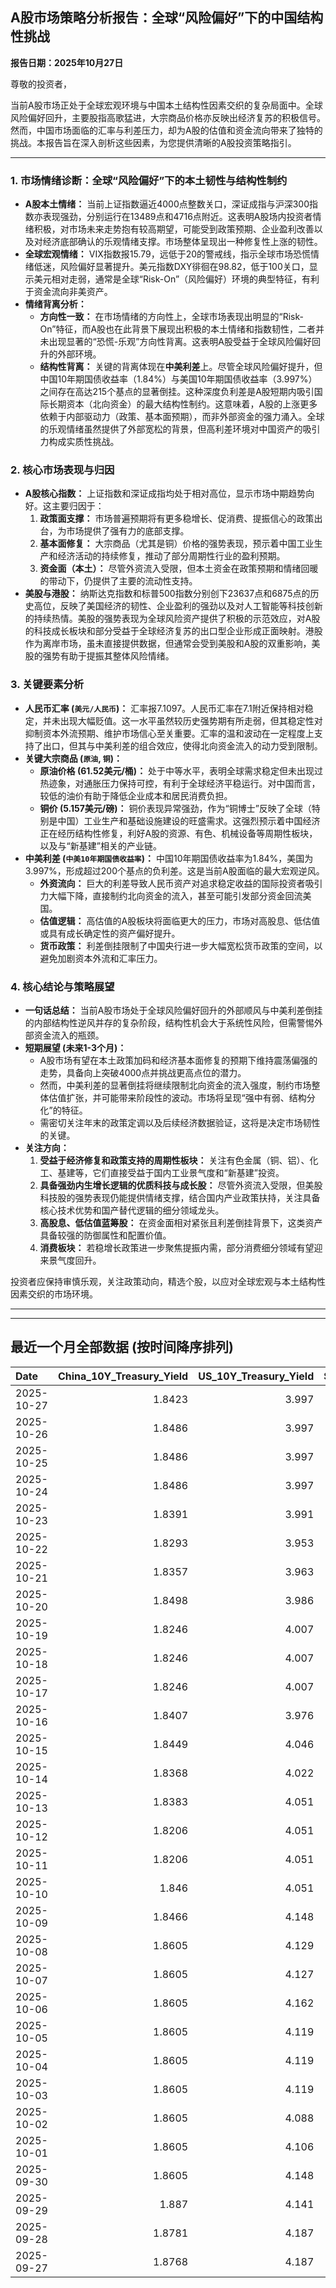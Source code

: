 ## A股市场策略分析报告：全球“风险偏好”下的中国结构性挑战

**报告日期：2025年10月27日**

尊敬的投资者，

当前A股市场正处于全球宏观环境与中国本土结构性因素交织的复杂局面中。全球风险偏好回升，主要股指高歌猛进，大宗商品价格亦反映出经济复苏的积极信号。然而，中国市场面临的汇率与利差压力，却为A股的估值和资金流向带来了独特的挑战。本报告旨在深入剖析这些因素，为您提供清晰的A股投资策略指引。

---

### 1. 市场情绪诊断：全球“风险偏好”下的本土韧性与结构性制约

*   **A股本土情绪：** 当前上证指数逼近4000点整数关口，深证成指与沪深300指数亦表现强劲，分别运行在13489点和4716点附近。这表明A股场内投资者情绪积极，对市场未来走势抱有较高期望，可能受到政策预期、企业盈利改善以及对经济底部确认的乐观情绪支撑。市场整体呈现出一种修复性上涨的韧性。
*   **全球宏观情绪：** VIX指数报15.79，远低于20的警戒线，指示全球市场恐慌情绪低迷，风险偏好显著提升。美元指数DXY徘徊在98.82，低于100关口，显示美元相对走弱，通常是全球“Risk-On”（风险偏好）环境的典型特征，有利于资金流向非美资产。
*   **情绪背离分析：**
    *   **方向性一致：** 在市场情绪的方向性上，全球市场表现出明显的“Risk-On”特征，而A股也在此背景下展现出积极的本土情绪和指数韧性，二者并未出现显著的“恐慌-乐观”方向性背离。这表明A股受益于全球风险偏好回升的外部环境。
    *   **结构性背离：** 关键的背离体现在**中美利差**上。尽管全球风险偏好提升，但中国10年期国债收益率（1.84%）与美国10年期国债收益率（3.997%）之间存在高达215个基点的显著倒挂。这种深度负利差是A股短期内吸引国际长期资本（北向资金）的最大结构性制约。这意味着，A股的上涨更多依赖于内部驱动力（政策、基本面预期），而非外部资金的强力涌入。全球的乐观情绪虽然提供了外部宽松的背景，但高利差环境对中国资产的吸引力构成实质性挑战。

### 2. 核心市场表现与归因

*   **A股核心指数：** 上证指数和深证成指均处于相对高位，显示市场中期趋势向好。这主要归因于：
    1.  **政策面支撑：** 市场普遍预期将有更多稳增长、促消费、提振信心的政策出台，为市场提供了强有力的底部支撑。
    2.  **基本面修复：** 大宗商品（尤其是铜）价格的强势表现，预示着中国工业生产和经济活动的持续修复，推动了部分周期性行业的盈利预期。
    3.  **资金面（本土）：** 尽管外资流入受限，但本土资金在政策预期和情绪回暖的带动下，仍提供了主要的流动性支持。
*   **美股与港股：** 纳斯达克指数和标普500指数分别创下23637点和6875点的历史高位，反映了美国经济的韧性、企业盈利的强劲以及对人工智能等科技创新的持续热情。美股的强势表现为全球风险资产提供了积极的示范效应，对A股的科技成长板块和部分受益于全球经济复苏的出口型企业形成正面映射。港股作为离岸市场，虽未直接提供数据，但通常会受到美股和A股的双重影响，美股的强势有助于提振其整体风险情绪。

### 3. 关键要素分析

*   **人民币汇率 (`美元/人民币`)：** 汇率报7.1097。人民币汇率在7.1附近保持相对稳定，并未出现大幅贬值。这一水平虽然较历史强势期有所走弱，但其稳定性对抑制资本外流预期、维护市场信心至关重要。汇率的温和波动在一定程度上支持了出口，但其与中美利差的组合效应，使得北向资金流入的动力受到限制。
*   **关键大宗商品 (`原油`, `铜`)：**
    *   **原油价格 (61.52美元/桶)：** 处于中等水平，表明全球需求稳定但未出现过热迹象，对通胀压力保持可控，有利于全球经济平稳运行。对中国而言，较低的油价有助于降低企业成本和居民消费负担。
    *   **铜价 (5.157美元/磅)：** 铜价表现异常强劲，作为“铜博士”反映了全球（特别是中国）工业生产和基础设施建设的旺盛需求。这强烈预示着中国经济正在经历结构性修复，利好A股的资源、有色、机械设备等周期性板块，以及与“新基建”相关的产业链。
*   **中美利差 (`中美10年期国债收益率`)：** 中国10年期国债收益率为1.84%，美国为3.997%，形成超过200个基点的负利差。这是当前A股面临的最大宏观逆风。
    *   **外资流向：** 巨大的利差导致人民币资产对追求稳定收益的国际投资者吸引力大幅下降，直接制约北向资金的流入，甚至可能引发部分资金回流美国。
    *   **估值逻辑：** 高估值的A股板块将面临更大的压力，市场对高股息、低估值或具有成长确定性的资产偏好提升。
    *   **货币政策：** 利差倒挂限制了中国央行进一步大幅宽松货币政策的空间，以避免加剧资本外流和汇率压力。

### 4. 核心结论与策略展望

*   **一句话总结：** 当前A股市场处于全球风险偏好回升的外部顺风与中美利差倒挂的内部结构性逆风并存的复杂阶段，结构性机会大于系统性风险，但需警惕外部资金流入的瓶颈。
*   **短期展望 (未来1-3个月)：**
    *   A股市场有望在本土政策加码和经济基本面修复的预期下维持震荡偏强的走势，具备向上突破4000点并挑战更高点位的潜力。
    *   然而，中美利差的显著倒挂将继续限制北向资金的流入强度，制约市场整体估值扩张，并可能带来阶段性的波动。市场将呈现“强中有弱、结构分化”的特征。
    *   需密切关注年末的政策定调以及后续经济数据验证，这将是决定市场韧性的关键。
*   **关注方向：**
    1.  **受益于经济修复和政策支持的周期性板块：** 关注有色金属（铜、铝）、化工、基建等，它们直接受益于国内工业景气度和“新基建”投资。
    2.  **具备强劲内生增长逻辑的优质科技与成长股：** 尽管外资流入受限，但美股科技股的强势表现仍能提供情绪支撑，结合国内产业政策扶持，关注具备核心技术优势和国产替代逻辑的细分领域龙头。
    3.  **高股息、低估值蓝筹股：** 在资金面相对紧张且利差倒挂背景下，这类资产具备较强的防御属性和配置价值。
    4.  **消费板块：** 若稳增长政策进一步聚焦提振内需，部分消费细分领域有望迎来景气度回升。

投资者应保持审慎乐观，关注政策动向，精选个股，以应对全球宏观与本土结构性因素交织的市场环境。

---

---

## 最近一个月全部数据 (按时间降序排列)

| Date       |   China_10Y_Treasury_Yield |   US_10Y_Treasury_Yield |   Shanghai_Composite_Index |   CSI_300_Index |   Shenzhen_Component_Index |   GOLD_spot_price |   OIL_price |   ALUMINUM_future |   BTC_price |   USD_CNY_exchange_rate |   Commodity_Index_ETF |   US_Dollar_Index |   ETH_price |   LEAN_HOGS_future |   COPPER_future |   High_Yield_Bond_ETF |   LIVE_CATTLE_future |   GOLD_near_month_future |   NATURAL_GAS_future |   PLATINUM_future |   SILVER_future |   Long_Term_Treasury_ETF |   CORN_future |   SOYBEANS_future |   WHEAT_future |   SP500_close |   NASDAQ_close |   VIX_close |   GOLD_basis_spot_vs_near |
|:-----------|---------------------------:|------------------------:|---------------------------:|----------------:|---------------------------:|------------------:|------------:|------------------:|------------:|------------------------:|----------------------:|------------------:|------------:|-------------------:|----------------:|----------------------:|---------------------:|-------------------------:|---------------------:|------------------:|----------------:|-------------------------:|--------------:|------------------:|---------------:|--------------:|---------------:|------------:|--------------------------:|
| 2025-10-27 |                     1.8423 |                   3.997 |                    3996.94 |         4716.02 |                    13489.4 |            3997.9 |       61.52 |           2831.75 |      114546 |                  7.1097 |                 22.8  |             98.82 |     4135.88 |             81.45  |          5.1575 |               81.28   |              227.025 |                   3998   |                3.401 |            1581.4 |          46.795 |                  91.78   |        428    |           1083.5  |         526    |       6875.16 |        23637.5 |       15.79 |                 -0.100098 |
| 2025-10-26 |                     1.8486 |                   3.997 |                    3950.31 |         4660.68 |                    13289.2 |            4118.4 |       61.5  |           2776.75 |      114472 |                  7.1257 |                 22.85 |             98.95 |     4157.99 |             81.9   |          5.0935 |               81.08   |              233.75  |                   4118.4 |                3.304 |            1593.9 |          48.377 |                  91.47   |        423.25 |           1041.75 |         512.5  |       6791.69 |        23204.9 |       16.37 |                  0        |
| 2025-10-25 |                     1.8486 |                   3.997 |                    3950.31 |         4660.68 |                    13289.2 |            4118.4 |       61.5  |           2776.75 |      111642 |                  7.1257 |                 22.85 |             98.95 |     3953.47 |             81.9   |          5.0935 |               81.08   |              233.75  |                   4118.4 |                3.304 |            1593.9 |          48.377 |                  91.47   |        423.25 |           1041.75 |         512.5  |       6791.69 |        23204.9 |       16.37 |                  0        |
| 2025-10-24 |                     1.8486 |                   3.997 |                    3950.31 |         4660.68 |                    13289.2 |            4118.4 |       61.5  |           2776.75 |      111034 |                  7.1257 |                 22.85 |             98.95 |     3934.57 |             81.9   |          5.0935 |               81.08   |              233.75  |                   4118.4 |                3.304 |            1593.9 |          48.377 |                  91.47   |        423.25 |           1041.75 |         512.5  |       6791.69 |        23204.9 |       16.37 |                  0        |
| 2025-10-23 |                     1.8391 |                   3.991 |                    3922.41 |         4606.35 |                    13025.5 |            4125.5 |       61.79 |           2768.75 |      110070 |                  7.1257 |                 22.84 |             98.94 |     3856.03 |             81.775 |          5.082  |               80.86   |              239.725 |                   4125.5 |                3.344 |            1587.6 |          48.482 |                  91.43   |        428    |           1044.75 |         513    |       6738.44 |        22941.8 |       17.3  |                  0        |
| 2025-10-22 |                     1.8293 |                   3.953 |                    3913.76 |         4592.57 |                    12996.6 |            4044.4 |       58.5  |           2708    |      107689 |                  7.1218 |                 22.46 |             98.9  |     3808.12 |             82.4   |          4.961  |               80.68   |              239.05  |                   4044.4 |                3.45  |            1536   |          47.461 |                  92.06   |        423    |           1034.75 |         503.75 |       6699.4  |        22740.4 |       18.6  |                  0        |
| 2025-10-21 |                     1.8357 |                   3.963 |                    3916.33 |         4607.87 |                    13077.3 |            4087.7 |       57.82 |           2681.25 |      108477 |                  7.1195 |                 22.11 |             98.93 |     3876.76 |             83.275 |          4.93   |               80.76   |              243.675 |                   4087.7 |                3.474 |            1504   |          47.45  |                  92      |        419.75 |           1030.75 |         500.25 |       6735.35 |        22953.7 |       17.87 |                  0        |
| 2025-10-20 |                     1.8498 |                   3.986 |                    3863.89 |         4538.22 |                    12813.2 |            4336.4 |       57.52 |           2689.25 |      110589 |                  7.1264 |                 22.34 |             98.59 |     3980.76 |             82.075 |          4.998  |               80.88   |              241.85  |                   4336.4 |                3.397 |            1634.9 |          51.119 |                  91.55   |        423.25 |           1031.75 |         504.75 |       6735.13 |        22990.5 |       18.23 |                  0        |
| 2025-10-19 |                     1.8246 |                   4.007 |                    3839.75 |         4514.23 |                    12688.9 |            4189.9 |       57.54 |           2683    |      108667 |                  7.123  |                 22.12 |             98.43 |     3984.65 |             82.375 |          4.9315 |               80.72   |              240.25  |                   4189.9 |                3.008 |            1602.3 |          49.864 |                  91.2    |        422.5  |           1019.5  |         503.75 |       6664.01 |        22680   |       20.78 |                  0        |
| 2025-10-18 |                     1.8246 |                   4.007 |                    3839.75 |         4514.23 |                    12688.9 |            4189.9 |       57.54 |           2683    |      107198 |                  7.123  |                 22.12 |             98.43 |     3890.35 |             82.375 |          4.9315 |               80.72   |              240.25  |                   4189.9 |                3.008 |            1602.3 |          49.864 |                  91.2    |        422.5  |           1019.5  |         503.75 |       6664.01 |        22680   |       20.78 |                  0        |
| 2025-10-17 |                     1.8246 |                   4.007 |                    3839.75 |         4514.23 |                    12688.9 |            4189.9 |       57.54 |           2683    |      106468 |                  7.123  |                 22.12 |             98.43 |     3832.56 |             82.375 |          4.9315 |               80.72   |              240.25  |                   4189.9 |                3.008 |            1602.3 |          49.864 |                  91.2    |        422.5  |           1019.5  |         503.75 |       6664.01 |        22680   |       20.78 |                  0        |
| 2025-10-16 |                     1.8407 |                   3.976 |                    3916.23 |         4618.42 |                    13086.4 |            4280.2 |       57.46 |           2686.25 |      108186 |                  7.1262 |                 22.14 |             98.39 |     3894.75 |             82.6   |          4.958  |               80.51   |              243.95  |                   4280.2 |                2.938 |            1734.9 |          53.023 |                  91.34   |        421.75 |           1010.75 |         502.5  |       6629.07 |        22562.5 |       25.31 |                  0        |
| 2025-10-15 |                     1.8449 |                   4.046 |                    3912.21 |         4606.29 |                    13118.8 |            4176.9 |       58.27 |           2643    |      110783 |                  7.1384 |                 22.18 |             98.79 |     3987.46 |             83.6   |          4.972  |               80.8    |              242.175 |                   4176.9 |                3.016 |            1668.7 |          51.073 |                  90.66   |        416.75 |           1006.5  |         498.75 |       6671.06 |        22670.1 |       20.64 |                  0        |
| 2025-10-14 |                     1.8368 |                   4.022 |                    3865.23 |         4539.06 |                    12895.1 |            4138.7 |       58.7  |           2636    |      113119 |                  7.1    |                 22.1  |             99.05 |     4125.41 |             97.475 |          4.9805 |               80.54   |              241.825 |                   4138.7 |                3.028 |            1655.1 |          50.314 |                  90.86   |        413    |           1006.5  |         500.25 |       6644.31 |        22521.7 |       20.81 |                  0        |
| 2025-10-13 |                     1.8383 |                   4.051 |                    3889.5  |         4593.98 |                    13231.5 |            4108.6 |       59.49 |           2653.5  |      115271 |                  7.1    |                 22.35 |             99.27 |     4245.47 |             97.425 |          5.1005 |               80.45   |              240.575 |                   4108.6 |                3.118 |            1669.6 |          50.13  |                  90.57   |        410.75 |           1007.75 |         496.75 |       6654.72 |        22694.6 |       19.03 |                  0        |
| 2025-10-12 |                     1.8206 |                   4.051 |                    3897.03 |         4616.83 |                    13355.4 |            3975.9 |       58.9  |           2603.5  |      115170 |                  7.1275 |                 22.07 |             98.98 |     4164.43 |             97     |          4.8485 |               79.95   |              238.475 |                   3975.9 |                3.106 |            1600.7 |          46.938 |                  90.62   |        413    |           1006.75 |         498.5  |       6552.51 |        22204.4 |       21.66 |                  0        |
| 2025-10-11 |                     1.8206 |                   4.051 |                    3897.03 |         4616.83 |                    13355.4 |            3975.9 |       58.9  |           2603.5  |      110808 |                  7.1275 |                 22.07 |             98.98 |     3750.61 |             97     |          4.8485 |               79.95   |              238.475 |                   3975.9 |                3.106 |            1600.7 |          46.938 |                  90.62   |        413    |           1006.75 |         498.5  |       6552.51 |        22204.4 |       21.66 |                  0        |
| 2025-10-10 |                     1.846  |                   4.051 |                    3897.03 |         4616.83 |                    13355.4 |            3975.9 |       58.9  |           2603.5  |      113214 |                  7.1275 |                 22.07 |             98.98 |     3843.01 |             97     |          4.8485 |               79.95   |              238.475 |                   3975.9 |                3.106 |            1600.7 |          46.938 |                  90.62   |        413    |           1006.75 |         498.5  |       6552.51 |        22204.4 |       21.66 |                  0        |
| 2025-10-09 |                     1.8466 |                   4.148 |                    3933.97 |         4709.48 |                    13725.6 |            3946.3 |       61.51 |           2727.75 |      121706 |                  7.1185 |                 22.55 |             99.54 |     4369.14 |             97     |          5.0755 |               80.42   |              235.025 |                   3946.3 |                3.269 |            1634.1 |          46.85  |                  89.18   |        418.25 |           1022.25 |         506.5  |       6735.11 |        23024.6 |       16.43 |                  0        |
| 2025-10-08 |                     1.8605 |                   4.129 |                    3882.78 |         4640.69 |                    13526.5 |            4043.3 |       62.55 |           2681.25 |      123355 |                  7.119  |                 22.76 |             98.85 |     4527.65 |             97.625 |          5.046  |               80.65   |              233.85  |                   4043.3 |                3.333 |            1678   |          48.656 |                  89.25   |        422    |           1029.5  |         507.25 |       6753.72 |        23043.4 |       16.3  |                  0        |
| 2025-10-07 |                     1.8605 |                   4.127 |                    3882.78 |         4640.69 |                    13526.5 |            3976.6 |       61.73 |           2662    |      121451 |                  7.119  |                 22.73 |             98.58 |     4451.15 |             97.85  |          5.048  |               80.77   |              233.1   |                   3976.6 |                3.498 |            1626.6 |          47.179 |                  89.18   |        419.75 |           1022    |         506.75 |       6714.59 |        22788.4 |       17.24 |                  0        |
| 2025-10-06 |                     1.8605 |                   4.162 |                    3882.78 |         4640.69 |                    13526.5 |            3948.5 |       61.69 |           2636.25 |      124753 |                  7.119  |                 22.64 |             98.11 |     4687.77 |             98.325 |          4.987  |               80.86   |              231.875 |                   3948.5 |                3.357 |            1634.9 |          48.082 |                  88.67   |        421.75 |           1017.75 |         512.75 |       6740.28 |        22941.7 |       16.37 |                  0        |
| 2025-10-05 |                     1.8605 |                   4.119 |                    3882.78 |         4640.69 |                    13526.5 |            3880.8 |       60.88 |           2612.75 |      123513 |                  7.119  |                 22.41 |             97.72 |     4515.42 |             98.975 |          5.058  |               80.84   |              231.025 |                   3880.8 |                3.324 |            1619.3 |          47.597 |                  89.38   |        419    |           1018    |         515.25 |       6715.79 |        22780.5 |       16.65 |                  0        |
| 2025-10-04 |                     1.8605 |                   4.119 |                    3882.78 |         4640.69 |                    13526.5 |            3880.8 |       60.88 |           2612.75 |      122425 |                  7.119  |                 22.41 |             97.72 |     4489.2  |             98.975 |          5.058  |               80.84   |              231.025 |                   3880.8 |                3.324 |            1619.3 |          47.597 |                  89.38   |        419    |           1018    |         515.25 |       6715.79 |        22780.5 |       16.65 |                  0        |
| 2025-10-03 |                     1.8605 |                   4.119 |                    3882.78 |         4640.69 |                    13526.5 |            3880.8 |       60.88 |           2612.75 |      122267 |                  7.119  |                 22.41 |             97.72 |     4514.87 |             98.975 |          5.058  |               80.84   |              231.025 |                   3880.8 |                3.324 |            1619.3 |          47.597 |                  89.38   |        419    |           1018    |         515.25 |       6715.79 |        22780.5 |       16.65 |                  0        |
| 2025-10-02 |                     1.8605 |                   4.088 |                    3882.78 |         4640.69 |                    13526.5 |            3839.7 |       60.48 |           2596.5  |      120681 |                  7.119  |                 22.34 |             97.85 |     4487.92 |             98.675 |          4.898  |               80.93   |              230.525 |                   3839.7 |                3.442 |            1563.8 |          46     |                  89.55   |        421.75 |           1023.75 |         514.75 |       6715.35 |        22844.1 |       16.63 |                  0        |
| 2025-10-01 |                     1.8605 |                   4.106 |                    3882.78 |         4640.69 |                    13526.5 |            3867.5 |       61.78 |           2597.5  |      118649 |                  7.119  |                 22.49 |             97.71 |     4351.11 |             98.425 |          4.8305 |               80.96   |              231.1   |                   3867.5 |                3.476 |            1569.9 |          47.29  |                  89.29   |        416.5  |           1013    |         509.25 |       6711.2  |        22755.2 |       16.29 |                  0        |
| 2025-09-30 |                     1.8605 |                   4.148 |                    3882.78 |         4640.69 |                    13526.5 |            3840.8 |       62.37 |           2594    |      114056 |                  7.1194 |                 22.53 |             97.77 |     4145.96 |             99.85  |          4.805  |               80.809  |              231.85  |                   3840.8 |                3.303 |            1584.6 |          46.253 |                  89.06   |        415.5  |           1001.75 |         508    |       6688.46 |        22660   |       16.28 |                  0        |
| 2025-09-29 |                     1.887  |                   4.141 |                    3862.53 |         4620.05 |                    13479.4 |            3820.9 |       63.45 |           2583.5  |      114400 |                  7.1328 |                 22.62 |             97.91 |     4217.34 |            101.15  |          4.841  |               80.8389 |              231.325 |                   3820.9 |                3.267 |            1609.3 |          46.612 |                  89.3191 |        421.5  |           1010.5  |         519.5  |       6661.21 |        22591.2 |       16.12 |                  0        |
| 2025-09-28 |                     1.8781 |                   4.187 |                    3828.11 |         4550.05 |                    13209   |            3775.3 |       65.72 |           2544.75 |      112123 |                  7.1338 |                 22.81 |             98.15 |     4141.48 |            101.5   |          4.7155 |               80.6995 |              231.8   |                   3776.2 |                2.835 |            1582.7 |          46.221 |                  88.5916 |        422    |           1013.75 |         519.75 |       6643.7  |        22484.1 |       15.29 |                 -0.899902 |
| 2025-09-27 |                     1.8768 |                   4.187 |                    3828.11 |         4550.05 |                    13209   |            3775.3 |       65.72 |           2544.75 |      109682 |                  7.1338 |                 22.81 |             98.15 |     4018.66 |            101.5   |          4.7155 |               80.6995 |              231.8   |                   3776.2 |                2.835 |            1582.7 |          46.221 |                  88.5916 |        422    |           1013.75 |         519.75 |       6643.7  |        22484.1 |       15.29 |                 -0.899902 |